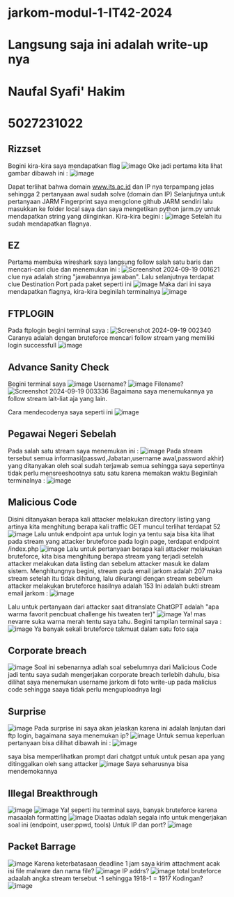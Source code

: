 # jarkom-modul-1-IT42-2024

# Langsung saja ini adalah write-up nya
# Naufal Syafi' Hakim
# 5027231022
## Rizzset 
Begini kira-kira saya mendapatkan flag
![image](https://github.com/user-attachments/assets/15543682-b57f-4941-9dcb-453774d53ae3)
Oke jadi pertama kita lihat gambar dibawah ini :
![image](https://github.com/user-attachments/assets/82d3ce01-7674-49b7-bd9b-92c64cc3e289)

Dapat terlihat bahwa domain www.its.ac.id dan IP nya terpampang jelas sehingga 2 pertanyaan awal sudah solve (domain dan IP)
Selanjutnya untuk pertanyaan JARM Fingerprint saya mengclone github JARM sendiri lalu masukkan ke folder local saya dan saya mengetikan python jarm.py untuk mendapatkan string yang diinginkan. Kira-kira begini :
![image](https://github.com/user-attachments/assets/6ca3fc2f-d7f8-4fd8-923f-f916d695c82d)
Setelah itu sudah mendapatkan flagnya.

## EZ
Pertama membuka wireshark saya langsung follow salah satu baris dan mencari-cari clue dan menemukan ini :
![Screenshot 2024-09-19 001621](https://github.com/user-attachments/assets/22544583-fc88-4d3a-8d4b-17f086fa91f5)
clue nya adalah string "jawabannya jawaban". Lalu selanjutnya terdapat clue Destination Port pada paket seperti ini 
![image](https://github.com/user-attachments/assets/6b718f90-d9c5-4c3f-b54f-d042ebbd59d0)
Maka dari ini saya mendapatkan flagnya, kira-kira beginilah terminalnya 
![image](https://github.com/user-attachments/assets/d528b2d7-1c59-4c3d-802f-547dc9b94a07)

## FTPLOGIN
Pada ftplogin begini terminal saya :
![Screenshot 2024-09-19 002340](https://github.com/user-attachments/assets/52b32f3f-e61c-4e74-938b-b276c6f7fe66)
Caranya adalah dengan bruteforce mencari follow stream yang memiliki login successfull
![image](https://github.com/user-attachments/assets/5e3bca6b-2486-4f5b-b2d7-a04902d43f97)

## Advance Sanity Check
Begini terminal saya
![image](https://github.com/user-attachments/assets/e04cc264-4898-4784-8578-324e955bf0e9)
Username?
![image](https://github.com/user-attachments/assets/2b6ceded-e16a-467c-93b2-9d9864bcb0cf)
Filename?
![Screenshot 2024-09-19 003336](https://github.com/user-attachments/assets/7df020ca-9315-40c2-a4a4-a36a05137ce8)
Bagaimana saya menemukannya ya follow stream lait-liat aja yang lain.

Cara mendecodenya saya seperti ini
![image](https://github.com/user-attachments/assets/b2aee3ea-fca7-4c88-8e61-2ac3f29d44f8)

## Pegawai Negeri Sebelah
Pada salah satu stream saya menemukan ini :
![image](https://github.com/user-attachments/assets/042213f2-ff28-415d-9f02-70d59a30875e)
Pada stream tersebut semua informasi(passwd,Jabatan,username awal,password akhir) yang ditanyakan oleh soal sudah terjawab semua sehingga saya sepertinya tidak perlu mensreeshootnya satu satu karena memakan waktu
Beginilah terminalnya :
![image](https://github.com/user-attachments/assets/6b97126b-7e3a-483b-a007-8aab87e087c5)

## Malicious Code
Disini ditanyakan berapa kali attacker melakukan directory listing yang artinya kita menghitung berapa kali traffic GET muncul terlihat terdapat 52
![image](https://github.com/user-attachments/assets/083d716e-ee48-4737-82fb-f3630152583d)
Lalu untuk endpoint apa untuk login ya tentu saja bisa kita lihat pada stream yang attacker bruteforce pada login page, terdapat endpoint /index.php
![image](https://github.com/user-attachments/assets/7906fb43-fb63-4253-9826-7c54d6ec2f0f)
Lalu untuk pertanyaan berapa kali attacker melakukan bruteforce, kita bisa menghitung berapa stream yang terjadi setelah attacker melakukan data listing dan sebelum attacker masuk ke dalam sistem. Menghitungnya begini, stream pada email jarkom adalah 207 maka stream setelah itu tidak dihitung, lalu dikurangi dengan stream sebelum attacker melakukan bruteforce hasilnya adalah 153 
Ini adalah bukti stream email jarkom :
![image](https://github.com/user-attachments/assets/c3d032b6-f9bb-4752-963e-77cbcb6fc121)

Lalu untuk pertanyaan dari attacker saat ditranslate ChatGPT adalah "apa warma favorit pencbuat challenge his tweaten ter)"
![image](https://github.com/user-attachments/assets/a8e0c10d-49a3-4a9d-a665-d3b6d0a85d06)
Ya! mas nevarre suka warna merah tentu saya tahu.
Begini tampilan terminal saya :
![image](https://github.com/user-attachments/assets/9b0ad277-ccbb-4fc2-acfb-2f2850fc4738)
Ya banyak sekali bruteforce takmuat dalam satu foto saja

## Corporate breach
![image](https://github.com/user-attachments/assets/41bb3c20-e92d-4424-af23-c659ac707c56)
Soal ini sebenarnya adlah soal sebelumnya dari Malicious Code jadi tentu saya sudah mengerjakan corporate breach terlebih dahulu, bisa dilihat saya menemukan username jarkom di foto write-up pada malicius code sehingga saaya tidak perlu menguploadnya lagi

## Surprise
![image](https://github.com/user-attachments/assets/d33a3ce9-de59-4e99-bd8f-0cd31cbac105)
Pada surprise ini saya akan jelaskan karena ini adalah lanjutan dari ftp login, bagaimana saya menemukan ip?
![image](https://github.com/user-attachments/assets/7903d35f-fe25-400e-b2a5-5b17a1c0444c)
Untuk semua keperluan pertanyaan bisa dilihat dibawah ini :
![image](https://github.com/user-attachments/assets/d36739c4-02a7-45f9-a3fe-12e7eb69abba)

saya bisa memperlihatkan prompt dari chatgpt untuk untuk pesan apa yang ditinggalkan oleh sang attacker 
![image](https://github.com/user-attachments/assets/811ad49a-c817-499a-adde-515fbc405ff2)
Saya seharusnya bisa mendemokannya

## Illegal Breakthrough
![image](https://github.com/user-attachments/assets/fcfe0f39-a205-4d52-9068-1d734f37c62c)
![image](https://github.com/user-attachments/assets/a50f8b81-51e0-4ece-b1cf-5d9e200cf23d)
Ya! seperti itu terminal saya, banyak bruteforce karena masaalah formatting 
![image](https://github.com/user-attachments/assets/9acd3ba3-c712-4893-808a-4a6ff6c12dc0)
Diaatas adalah segala info untuk mengerjakan soal ini (endpoint, user:ppwd, tools)
Untuk IP dan port?
![image](https://github.com/user-attachments/assets/044c26f4-7327-4425-b5d1-a6bce5a4422e)

## Packet Barrage
![image](https://github.com/user-attachments/assets/e29f2542-bf16-4377-b899-dbda84a47fb0)
Karena keterbatasaan deadline 1 jam saya kirim attachment acak
isi file malware dan nama file?
![image](https://github.com/user-attachments/assets/88bd9bfd-cca6-49f3-a7b1-47b37e2beb31)
IP addrs?
![image](https://github.com/user-attachments/assets/08635d8d-6281-462d-92c7-478256479776)
total bruteforce adaalah angka stream tersebut -1 sehingga 1918-1 = 1917
Kodingan?
![image](https://github.com/user-attachments/assets/b516c05a-0237-493f-b8f7-3ebdd2ceca6c)











